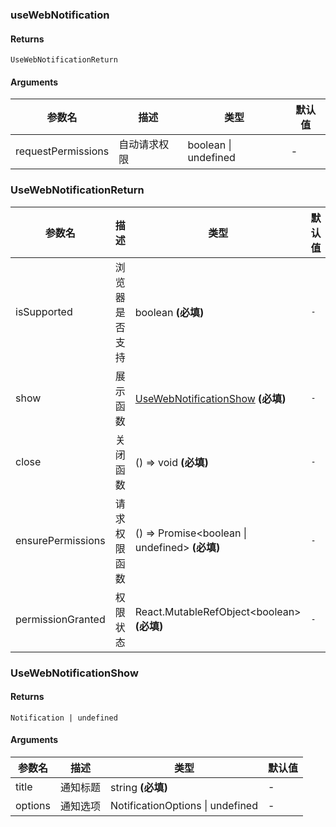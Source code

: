 ### useWebNotification

#### Returns
`UseWebNotificationReturn`

#### Arguments
|参数名|描述|类型|默认值|
|---|---|---|---|
|requestPermissions|自动请求权限|boolean \| undefined |-|

### UseWebNotificationReturn

|参数名|描述|类型|默认值|
|---|---|---|---|
|isSupported|浏览器是否支持|boolean  **(必填)**|`-`|
|show|展示函数|[UseWebNotificationShow](#UseWebNotificationShow)  **(必填)**|`-`|
|close|关闭函数|() => void  **(必填)**|`-`|
|ensurePermissions|请求权限函数|() =&gt; Promise&lt;boolean \| undefined&gt;  **(必填)**|`-`|
|permissionGranted|权限状态|React.MutableRefObject&lt;boolean&gt;  **(必填)**|`-`|

### UseWebNotificationShow

#### Returns
`Notification | undefined`

#### Arguments
|参数名|描述|类型|默认值|
|---|---|---|---|
|title|通知标题|string  **(必填)**|-|
|options|通知选项|NotificationOptions \| undefined |-|